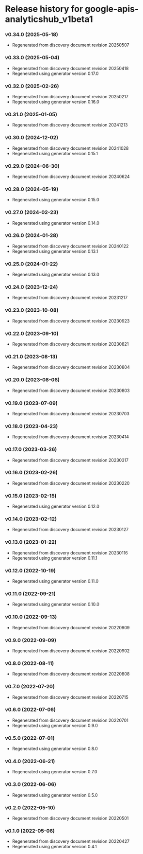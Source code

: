 # Release history for google-apis-analyticshub_v1beta1

### v0.34.0 (2025-05-18)

* Regenerated from discovery document revision 20250507

### v0.33.0 (2025-05-04)

* Regenerated from discovery document revision 20250418
* Regenerated using generator version 0.17.0

### v0.32.0 (2025-02-26)

* Regenerated from discovery document revision 20250217
* Regenerated using generator version 0.16.0

### v0.31.0 (2025-01-05)

* Regenerated from discovery document revision 20241213

### v0.30.0 (2024-12-02)

* Regenerated from discovery document revision 20241028
* Regenerated using generator version 0.15.1

### v0.29.0 (2024-06-30)

* Regenerated from discovery document revision 20240624

### v0.28.0 (2024-05-19)

* Regenerated using generator version 0.15.0

### v0.27.0 (2024-02-23)

* Regenerated using generator version 0.14.0

### v0.26.0 (2024-01-28)

* Regenerated from discovery document revision 20240122
* Regenerated using generator version 0.13.1

### v0.25.0 (2024-01-22)

* Regenerated using generator version 0.13.0

### v0.24.0 (2023-12-24)

* Regenerated from discovery document revision 20231217

### v0.23.0 (2023-10-08)

* Regenerated from discovery document revision 20230923

### v0.22.0 (2023-09-10)

* Regenerated from discovery document revision 20230821

### v0.21.0 (2023-08-13)

* Regenerated from discovery document revision 20230804

### v0.20.0 (2023-08-06)

* Regenerated from discovery document revision 20230803

### v0.19.0 (2023-07-09)

* Regenerated from discovery document revision 20230703

### v0.18.0 (2023-04-23)

* Regenerated from discovery document revision 20230414

### v0.17.0 (2023-03-26)

* Regenerated from discovery document revision 20230317

### v0.16.0 (2023-02-26)

* Regenerated from discovery document revision 20230220

### v0.15.0 (2023-02-15)

* Regenerated using generator version 0.12.0

### v0.14.0 (2023-02-12)

* Regenerated from discovery document revision 20230127

### v0.13.0 (2023-01-22)

* Regenerated from discovery document revision 20230116
* Regenerated using generator version 0.11.1

### v0.12.0 (2022-10-19)

* Regenerated using generator version 0.11.0

### v0.11.0 (2022-09-21)

* Regenerated using generator version 0.10.0

### v0.10.0 (2022-09-13)

* Regenerated from discovery document revision 20220909

### v0.9.0 (2022-09-09)

* Regenerated from discovery document revision 20220902

### v0.8.0 (2022-08-11)

* Regenerated from discovery document revision 20220808

### v0.7.0 (2022-07-20)

* Regenerated from discovery document revision 20220715

### v0.6.0 (2022-07-06)

* Regenerated from discovery document revision 20220701
* Regenerated using generator version 0.9.0

### v0.5.0 (2022-07-01)

* Regenerated using generator version 0.8.0

### v0.4.0 (2022-06-21)

* Regenerated using generator version 0.7.0

### v0.3.0 (2022-06-06)

* Regenerated using generator version 0.5.0

### v0.2.0 (2022-05-10)

* Regenerated from discovery document revision 20220501

### v0.1.0 (2022-05-06)

* Regenerated from discovery document revision 20220427
* Regenerated using generator version 0.4.1


